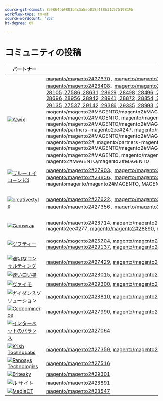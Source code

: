 ```yaml
---
source-git-commit: 8a9864bb9881b4c5a5eb018a4f8b31267519819b
workflow-type: tm+mt
source-wordcount: '802'
ht-degree: 0%

---
```

# コミュニティの投稿

| パートナー | プルリクエスト | 関連する GitHub の問題 |
| ------- | ------- | ------- |
| <a target="_blank" href="https://partners.magento.com/portal/directory/?query=Atwix"><img alt="Atwix" src="https://avatars3.githubusercontent.com/t/2617739?s=400&v=4"></a> | [magento/magento2#27670](https://github.com/magento/magento2/pull/27670)、[magento/magento2#28112](https://github.com/magento/magento2/pull/28112)、magento/partners-magento2ee#258、[magento/magento2#28466](https://github.com/magento/magento2/pull/28466)、[magento/magento2#28450](https://github.com/magento/magento2/pull/28450)、[magento/magento2#28449](https://github.com/magento/magento2/pull/28449)、[magento/magento2#28408](https://github.com/magento/magento2/pull/28408)、[magento/magento2#28391](https://github.com/magento/magento2/pull/28391)、[magento/magento2#28361](https://github.com/magento/magento2/pull/28361)、[magento/magento2#28330](https://github.com/magento/magento2/pull/28330)、[magento/magento2#28304](https://github.com/magento/magento2/pull/28304) [&#x200B; 27481](https://github.com/magento/magento2/pull/27481) [&#x200B; 27373](https://github.com/magento/magento2/pull/27373) [&#x200B; 28467](https://github.com/magento/magento2/pull/28467) [&#x200B; 28407](https://github.com/magento/magento2/pull/28407) [&#x200B; 28418](https://github.com/magento/magento2/pull/28418) [&#x200B; 28034](https://github.com/magento/magento2/pull/28034) [&#x200B; 28222](https://github.com/magento/magento2/pull/28222) [&#x200B; 27956](https://github.com/magento/magento2/pull/27956) [&#x200B; 28105](https://github.com/magento/magento2/pull/28105) [&#x200B; 27586](https://github.com/magento/magento2/pull/27586) [&#x200B; 28631](https://github.com/magento/magento2/pull/28631) [&#x200B; 28629](https://github.com/magento/magento2/pull/28629) [&#x200B; 28498](https://github.com/magento/magento2/pull/28498) [&#x200B; 28496](https://github.com/magento/magento2/pull/28496) [&#x200B; 28469](https://github.com/magento/magento2/pull/28469) [&#x200B; 27451](https://github.com/magento/magento2/pull/27451) [&#x200B; 28725](https://github.com/magento/magento2/pull/28725) [&#x200B; 27549](https://github.com/magento/magento2/pull/27549) [&#x200B; 28641](https://github.com/magento/magento2/pull/28641) [&#x200B; 28635](https://github.com/magento/magento2/pull/28635) [&#x200B; 28632](https://github.com/magento/magento2/pull/28632) [&#x200B; 28457](https://github.com/magento/magento2/pull/28457) [&#x200B; 28205](https://github.com/magento/magento2/pull/28205) [&#x200B; 28072](https://github.com/magento/magento2/pull/28072) [&#x200B; 28727](https://github.com/magento/magento2/pull/28727) [&#x200B; 28684](https://github.com/magento/magento2/pull/28684) [&#x200B; 28679](https://github.com/magento/magento2/pull/28679) [&#x200B; 28401](https://github.com/magento/magento2/pull/28401) [&#x200B; 28506](https://github.com/magento/magento2/pull/28506) [&#x200B; 28492](https://github.com/magento/magento2/pull/28492) [&#x200B; 28487](https://github.com/magento/magento2/pull/28487) [&#x200B; 27349](https://github.com/magento/magento2/pull/27349) [&#x200B; 28991](https://github.com/magento/magento2/pull/28991) [&#x200B; 28972](https://github.com/magento/magento2/pull/28972) [&#x200B; 28869](https://github.com/magento/magento2/pull/28869) [&#x200B; 28696](https://github.com/magento/magento2/pull/28696) [&#x200B; 28956](https://github.com/magento/magento2/pull/28956) [&#x200B; 28942](https://github.com/magento/magento2/pull/28942) [&#x200B; 28941](https://github.com/magento/magento2/pull/28941) [&#x200B; 28872](https://github.com/magento/magento2/pull/28872) [&#x200B; 28854](https://github.com/magento/magento2/pull/28854) [&#x200B; 28661](https://github.com/magento/magento2/pull/28661) [&#x200B; 28852](https://github.com/magento/magento2/pull/28852) [&#x200B; 28812](https://github.com/magento/magento2/pull/28812) [&#x200B; 28650](https://github.com/magento/magento2/pull/28650) [&#x200B; 27882](https://github.com/magento/magento2/pull/27882) [&#x200B; 29002](https://github.com/magento/magento2/pull/29002) [&#x200B; 28959](https://github.com/magento/magento2/pull/28959) [&#x200B; 28955](https://github.com/magento/magento2/pull/28955) [&#x200B; 28925](https://github.com/magento/magento2/pull/28925) [&#x200B; 29053](https://github.com/magento/magento2/pull/29053) [&#x200B; 27697](https://github.com/magento/magento2/pull/27697) [&#x200B; 29143](https://github.com/magento/magento2/pull/29143) [&#x200B; 29156](https://github.com/magento/magento2/pull/29156) [&#x200B; 29004](https://github.com/magento/magento2/pull/29004) [&#x200B; 29162](https://github.com/magento/magento2/pull/29162) [&#x200B; 28999](https://github.com/magento/magento2/pull/28999) [&#x200B; 29134](https://github.com/magento/magento2/pull/29134) [&#x200B; 29133](https://github.com/magento/magento2/pull/29133) [&#x200B; 29007](https://github.com/magento/magento2/pull/29007) [&#x200B; 29000](https://github.com/magento/magento2/pull/29000) [&#x200B; 28210](https://github.com/magento/magento2/pull/28210) [&#x200B; 29135](https://github.com/magento/magento2/pull/29135) [&#x200B; 27537](https://github.com/magento/magento2/pull/27537) [&#x200B; 29142](https://github.com/magento/magento2/pull/29142) [&#x200B; 29386](https://github.com/magento/magento2/pull/29386) [&#x200B; 29385](https://github.com/magento/magento2/pull/29385) [&#x200B; 28993](https://github.com/magento/magento2/pull/28993) [&#x200B; 28989](https://github.com/magento/magento2/pull/28989) [&#x200B; 27914](https://github.com/magento/magento2/pull/27914) [&#x200B; 29427](https://github.com/magento/magento2/pull/29427) [&#x200B; 29485](https://github.com/magento/magento2/pull/29485) [&#x200B; 29472](https://github.com/magento/magento2/pull/29472)、magento/magento2#MAGENTO, magento/magento2#MAGENTO, magentomagento/magento2#MAGENTO, magento/magento2#MAGENTO/magento2#MAGENTOmagento/magento2#MAGENTO/magento2#MAGENTOmagento/magento2#MAGENTO/magento2#MAGENTOmagento/magento2#MAGENTO/magento2#MAGENTO magento/magento2#MAGENTO, magento/magento2#MAGENTO, magentomagento/magento2#MAGENTO, magento/magento2#MAGENTO/magento2#MAGENTOmagento/magento2#MAGENTO/magento2#MAGENTOmagento/magento2#MAGENTO/magento2#MAGENTOmagento/magento2#MAGENTO/magento2#MAGENTO magento/partners-magento2ee#247, magento/magento2#MAGENTO, magento/magento2#MAGENTO, magentomagento/magento2#MAGENTO, magento/magento2#MAGENTO/magento2#MAGENTOmagento/magento2#MAGENTO/magento2#MAGENTOmagento/magento2#MAGENTO/magento2#MAGENTOmagento/magento2#MAGENTO/magento2#MAGENTO magento/magento2#, magento/partners-magento2ee#250, magento/partners-magento2ee#250, magento/magento2#MAGENTO, magento/magento2#MAGENTO, magentomagento/magento2#MAGENTO, magento/magento2#MAGENTO/magento2#MAGENTOmagento/magento2#MAGENTO/magento2#MAGENTOmagento/magento2#MAGENTO/magento2#MAGENTOmagento/magento2#MAGENTO/magento2#MAGENTO magento/magento2#MAGENTO, magento/magento2#MAGENTO, magento/magento2#263, magento/partners-magento2ee#246, magento/partners-magento2ee#246, magentomagento/magento2#MAGENTO と magento2#MAGENTO/magento2#MAGENTO | [magento/magento2#28202](https://github.com/magento/magento2/issues/28202), [magento/magento2#28393](https://github.com/magento/magento2/issues/28393), [magento/magento2#28377](https://github.com/magento/magento2/issues/28377), [magento/magento2#28394](https://github.com/magento/magento2/issues/28394), [magento/magento2#19481](https://github.com/magento/magento2/issues/19481), [magento/magento2#28040](https://github.com/magento/magento2/issues/28040), [magento/magento2#28138](https://github.com/magento/magento2/issues/28138), [magento/magento2#28261](https://github.com/magento/magento2/issues/28261), [magento/magento2#253](https://github.com/magento/magento2/issues/253), [magento/magento2#27337](https://github.com/magento/magento2/issues/27337), magentomagento/magento2#[&#x200B; 21101](https://github.com/magento/magento2/issues/21101) [&#x200B; 28755](https://github.com/magento/magento2/issues/28755) [&#x200B; 28720](https://github.com/magento/magento2/issues/28720) [&#x200B; 28744](https://github.com/magento/magento2/issues/28744) [&#x200B; 28721](https://github.com/magento/magento2/issues/28721) [&#128279;](https://github.com/magento/magento2/issues/246) [&#x200B; 28519](https://github.com/magento/magento2/issues/28519) [&#x200B; 28481](https://github.com/magento/magento2/issues/28481) [&#x200B; 28262](https://github.com/magento/magento2/issues/28262) [&#x200B; 28427](https://github.com/magento/magento2/issues/28427) [&#x200B; 29032](https://github.com/magento/magento2/issues/29032) [&#x200B; 29012](https://github.com/magento/magento2/issues/29012) [&#x200B; 29039](https://github.com/magento/magento2/issues/29039) [&#x200B; 28969](https://github.com/magento/magento2/issues/28969) [&#x200B; 29009](https://github.com/magento/magento2/issues/29009) [&#128279;](https://github.com/magento/magento2/issues/250) [&#x200B; 29287](https://github.com/magento/magento2/issues/29287) [&#x200B; 29289](https://github.com/magento/magento2/issues/29289) [&#x200B; 29281](https://github.com/magento/magento2/issues/29281) [&#x200B; 29295](https://github.com/magento/magento2/issues/29295) [&#x200B; 28800](https://github.com/magento/magento2/issues/28800) [&#x200B; 29292](https://github.com/magento/magento2/issues/29292) [&#x200B; 29420](https://github.com/magento/magento2/issues/29420) [&#x200B; 29434](https://github.com/magento/magento2/issues/29434) [&#x200B; 29388](https://github.com/magento/magento2/issues/29388) [&#x200B; 29380](https://github.com/magento/magento2/issues/29380) [&#x200B; 28524](https://github.com/magento/magento2/issues/28524) [&#x200B; 29539](https://github.com/magento/magento2/issues/29539), magento/magento2#MAGENTO, magento/magento2#MAGENTO, magento/magento2#MAGENTO/magento2#261, magento/partners-magento2ee#2461, magento/magento2#246#MAGENTO と magento/magento2#MAGENTO から magento/magento2#MAGENTO から magento/magento2#MAGENTO magento/magento2#MAGENTO, magento/magento2#MAGENTO, magentomagento/magento2#MAGENTO, magentomagento/magento2#MAGENTO, magentomagento/magento2#2508, magentomagento/magento2#MAGENTOmagento/magento2#MAGENTOmagento/magento2#MAGENTO, MAGENTO/magento2#2 magento/magento2#MAGENTO, magento/magento2#MAGENTO, MAGENTOmagento/magento2#MAGENTO, MAGENTOmagento/magento2#MAGENTOmagento/magento2#MAGENTOmagento/magento2#MAGENTOmagento/magento2#MAGENTO, MAGENTOmagento/magento2#MAGENTO |
| <a target="_blank" href="https://solutionpartners.adobe.com/s/directory/detail/blue+acorn+ici"><img alt="ブルーエイコーン iCi" src="https://avatars0.githubusercontent.com/t/2916141?s=400&v=4"></a> | [magento/magento2#27903](https://github.com/magento/magento2/pull/27903)、[magento/magento2#27902](https://github.com/magento/magento2/pull/27902)、[magento/magento2#28606](https://github.com/magento/magento2/pull/28606)、[magento/magento2#28601](https://github.com/magento/magento2/pull/28601)、[magento/magento2#28605](https://github.com/magento/magento2/pull/28605)、[magento/magento2#28351](https://github.com/magento/magento2/pull/28351)、[magento/magento2#27965](https://github.com/magento/magento2/pull/27965)、[magento/magento2#28856](https://github.com/magento/magento2/pull/28856)、[magento/magento2#29271](https://github.com/magento/magento2/pull/29271)、[magento/magento2#28992](https://github.com/magento/magento2/pull/28992)、[magento/magento/magento2#29341](https://github.com/magento/magento2/pull/29341) [&#x200B; 29272](https://github.com/magento/magento2/pull/29272) [&#x200B; 28599](https://github.com/magento/magento2/pull/28599) [&#x200B; 29376](https://github.com/magento/magento2/pull/29376) [&#x200B; 29202](https://github.com/magento/magento2/pull/29202)、magento/magento2#MAGENTO, magentomagento/magento2#MAGENTO, MAGENTOmagento/magento2#MAGENTO, MAGENTOmagento/magento2#MAGENTO, MAGENTOmagento/magento2#MAGENTO | [magento/magento2#28383](https://github.com/magento/magento2/issues/28383), [magento/magento2#28850](https://github.com/magento/magento2/issues/28850), [magento/magento2#28376](https://github.com/magento/magento2/issues/28376), [magento/magento2#27962](https://github.com/magento/magento2/issues/27962), [magento/magento2#28656](https://github.com/magento/magento2/issues/28656), [magento/magento2#29283](https://github.com/magento/magento2/issues/29283), [magento/magento2#29159](https://github.com/magento/magento2/issues/29159), [magento/magento2#29389](https://github.com/magento/magento2/issues/29389), [magento/magento2#29346](https://github.com/magento/magento2/issues/29346), [magento/magento2#29453](https://github.com/magento/magento2/issues/29453), magento/magento/magento2#[&#x200B; 29477](https://github.com/magento/magento2/issues/29477), magento2####magento |
| <a target="_blank" href="https://partners.magento.com/portal/directory/?query=creativestyle"><img alt="creativestyle" src="https://avatars1.githubusercontent.com/t/3230856?s=400&v=4"></a> | [magento/magento2#27622](https://github.com/magento/magento2/pull/27622)、[magento/magento2#27270](https://github.com/magento/magento2/pull/27270)、[magento/magento2#27871](https://github.com/magento/magento2/pull/27871)、[magento/magento2#27690](https://github.com/magento/magento2/pull/27690)、[magento/magento2#27619](https://github.com/magento/magento2/pull/27619)、[magento/magento2#27618](https://github.com/magento/magento2/pull/27618)、[magento/magento2#27357](https://github.com/magento/magento2/pull/27357)、[magento/magento2#27356](https://github.com/magento/magento2/pull/27356)、[magento/magento2#27616](https://github.com/magento/magento2/pull/27616)、[magento/magento2#27860](https://github.com/magento/magento2/pull/27860)、[magento/magento/magento2#27617](https://github.com/magento/magento2/pull/27617) [&#x200B; 29054](https://github.com/magento/magento2/pull/29054) [&#x200B; 28838](https://github.com/magento/magento2/pull/28838)、magento/magento2#MAGENTO, magentomagento2#Magento | [magento/magento2#28110](https://github.com/magento/magento2/issues/28110)、[magento/magento2#26026](https://github.com/magento/magento2/issues/26026)、[magento/magento2#28339](https://github.com/magento/magento2/issues/28339)、[magento/magento2#28340](https://github.com/magento/magento2/issues/28340)、[magento/magento2#28381](https://github.com/magento/magento2/issues/28381)、[magento/magento2#28382](https://github.com/magento/magento2/issues/28382)、[magento/magento2#28166](https://github.com/magento/magento2/issues/28166)、[magento/magento2#28433](https://github.com/magento/magento2/issues/28433)、[magento/magento2#28807](https://github.com/magento/magento2/issues/28807)、[magento/magento2#28823](https://github.com/magento/magento2/issues/28823)、[magento/magento/magento2#28811](https://github.com/magento/magento2/issues/28811) [&#x200B; 29087](https://github.com/magento/magento2/issues/29087) [&#x200B; 25934](https://github.com/magento/magento2/issues/25934)、magento/magento2#MAGENTO, magentomagento2#Magento |
| <a target="_blank" href="https://partners.magento.com/portal/directory/?query=Comwrap"><img alt="Comwrap" src="https://avatars3.githubusercontent.com/t/2637428?s=400&v=4"></a> | [magento/magento2#28714](https://github.com/magento/magento2/pull/28714), [magento/magento2#28743](https://github.com/magento/magento2/pull/28743), [magento/magento2#28710](https://github.com/magento/magento2/pull/28710), [magento/magento2#28757](https://github.com/magento/magento2/pull/28757), magento/partners-magento2ee#288, magento/partners-magento2ee#271, magento/partners-magento2ee#277, [magento/magento2#28890](https://github.com/magento/magento2/pull/28890), magento/partners-magento2ee#285, [magento/magento/magento2#27850](https://github.com/magento/magento2/pull/27850) [magento/magento2#27917](https://github.com/magento/magento2/pull/27917) | [magento/magento2#28584](https://github.com/magento/magento2/issues/28584)、magento/partners-magento2ee#28563、magento/partners-magento2ee#28566、magento/partners-magento2ee#28769、[magento/magento2#26121](https://github.com/magento/magento2/issues/26121)、magento/partners-magento2ee#28834、[magento/magento2#28705](https://github.com/magento/magento2/issues/28705) |
| <a target="_blank" href="https://partners.magento.com/portal/directory/?query=Ziffity"><img alt="ジフティー" src="https://avatars1.githubusercontent.com/t/3432500?s=400&v=4"></a> | [magento/magento2#26704](https://github.com/magento/magento2/pull/26704), [magento/magento2#28113](https://github.com/magento/magento2/pull/28113), [magento/magento2#28174](https://github.com/magento/magento2/pull/28174), [magento/magento2#28039](https://github.com/magento/magento2/pull/28039), [magento/magento2#28004](https://github.com/magento/magento2/pull/28004), [magento/magento2#27567](https://github.com/magento/magento2/pull/27567), [magento/magento2#28264](https://github.com/magento/magento2/pull/28264), [magento/magento2#29137](https://github.com/magento/magento2/pull/29137), [magento/magento2#29206](https://github.com/magento/magento2/pull/29206), [magento/magento2#28250](https://github.com/magento/magento2/pull/28250), magento/magento/magento2#[&#x200B; 27977](https://github.com/magento/magento2/pull/27977), magento2####magento | [magento/magento2#28165](https://github.com/magento/magento2/issues/28165), [magento/magento2#28201](https://github.com/magento/magento2/issues/28201), [magento/magento2#27985](https://github.com/magento/magento2/issues/27985), [magento/magento2#27091](https://github.com/magento/magento2/issues/27091), [magento/magento2#28308](https://github.com/magento/magento2/issues/28308), [magento/magento2#28270](https://github.com/magento/magento2/issues/28270), [magento/magento2#28947](https://github.com/magento/magento2/issues/28947), [magento/magento2#29344](https://github.com/magento/magento2/issues/29344), [magento/magento2#29097](https://github.com/magento/magento2/issues/29097) |
| <a target="_blank" href="https://solutionpartners.adobe.com/s/directory/detail/aligent+consulting"><img alt="適切なコンサルティング" src="https://avatars3.githubusercontent.com/t/2686050?s=400&v=4"></a> | [magento/magento2#27429](https://github.com/magento/magento2/pull/27429), [magento/magento2#26256](https://github.com/magento/magento2/pull/26256) | [magento/magento2#28306](https://github.com/magento/magento2/issues/28306), [magento/magento2#8815](https://github.com/magento/magento2/issues/8815), [magento/magento2#26255](https://github.com/magento/magento2/issues/26255) |
| <a target="_blank" href="https://solutionpartners.adobe.com/s/directory/detail/fast+white+cat"><img alt="速い白い猫" src="https://avatars0.githubusercontent.com/t/3579504?s=400&v=4"></a> | [magento/magento2#28015](https://github.com/magento/magento2/pull/28015), [magento/magento2#28735](https://github.com/magento/magento2/pull/28735), [magento/magento2#28285](https://github.com/magento/magento2/pull/28285) | [magento/magento2#28011](https://github.com/magento/magento2/issues/28011), [magento/magento2#26504](https://github.com/magento/magento2/issues/26504), [magento/magento2#26427](https://github.com/magento/magento2/issues/26427) |
| <a target="_blank" href="https://partners.magento.com/portal/directory/?query=Vaimo"><img alt="ヴァイモ" src="https://avatars0.githubusercontent.com/t/2617778?s=400&v=4"></a> | [magento/magento2#29300](https://github.com/magento/magento2/pull/29300), [magento/magento2#27905](https://github.com/magento/magento2/pull/27905), [magento/magento2#27582](https://github.com/magento/magento2/pull/27582) | [magento/magento2#29299](https://github.com/magento/magento2/issues/29299), [magento/magento2#28303](https://github.com/magento/magento2/issues/28303), [magento/magento2#27570](https://github.com/magento/magento2/issues/27570) |
| <img alt="ガイダンスソリューション" src="https://avatars2.githubusercontent.com/t/3888698?s=400&v=4"></a> | [magento/magento2#28810](https://github.com/magento/magento2/pull/28810), [magento/magento2#28902](https://github.com/magento/magento2/pull/28902) | [magento/magento2#28982](https://github.com/magento/magento2/issues/28982), [magento/magento2#29327](https://github.com/magento/magento2/issues/29327) |
| <a target="_blank" href="https://partners.magento.com/portal/directory/?query=Cedcommerce"><img alt="Cedcommerce" src="https://avatars2.githubusercontent.com/t/3028824?s=400&v=4"></a> | [magento/magento2#27990](https://github.com/magento/magento2/pull/27990), [magento/magento2#26660](https://github.com/magento/magento2/pull/26660) | [magento/magento2#26118](https://github.com/magento/magento2/issues/26118), [magento/magento2#28143](https://github.com/magento/magento2/issues/28143) |
| <a target="_blank" href="https://solutionpartners.adobe.com/s/directory/detail/balance+internet"><img alt="インターネットのバランス" src="https://avatars3.githubusercontent.com/t/2610630?s=400&v=4"></a> | [magento/magento2#27064](https://github.com/magento/magento2/pull/27064) | [magento/magento2#27063](https://github.com/magento/magento2/issues/27063) |
| <a target="_blank" href="https://solutionpartners.adobe.com/s/directory/detail/krish+technolabs"><img alt="Krish TechnoLabs" src="https://avatars0.githubusercontent.com/t/2849637?s=400&v=4"></a> | [magento/magento2#27359](https://github.com/magento/magento2/pull/27359), [magento/magento2#27106](https://github.com/magento/magento2/pull/27106) | [magento/magento2#27358](https://github.com/magento/magento2/issues/27358), [magento/magento2#27099](https://github.com/magento/magento2/issues/27099) |
| <a target="_blank" href="https://solutionpartners.adobe.com/s/directory/detail/ranosys+technologiess"><img alt="Ranosys Technologies" src="https://avatars0.githubusercontent.com/t/3182140?s=400&v=4"></a> | [magento/magento2#27516](https://github.com/magento/magento2/pull/27516) | [magento/magento2#26191](https://github.com/magento/magento2/issues/26191) |
| <a target="_blank" href="https://partners.magento.com/portal/directory/?query=Briteskies"><img alt="Britesky" src="https://avatars1.githubusercontent.com/t/2617741?s=400&v=4"></a> | [magento/magento2#29301](https://github.com/magento/magento2/pull/29301) | [magento/magento2#104](https://github.com/magento/magento2/issues/104) |
| <img alt="ル サイト" src="https://avatars3.githubusercontent.com/t/3649033?s=400&v=4"></a> | [magento/magento2#28891](https://github.com/magento/magento2/pull/28891) | [magento/magento2#29056](https://github.com/magento/magento2/issues/29056) |
| <a target="_blank" href="https://partners.magento.com/portal/directory/?query=MediaCT"><img alt="MediaCT" src="https://avatars3.githubusercontent.com/t/2617762?s=400&v=4"></a> | [magento/magento2#28547](https://github.com/magento/magento2/pull/28547) | [magento/magento2#28685](https://github.com/magento/magento2/issues/28685) |
